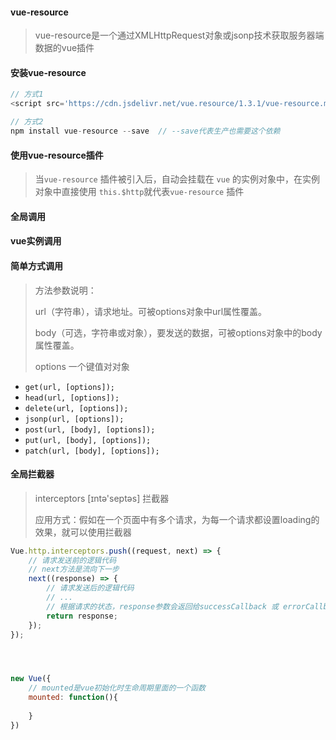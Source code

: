 #### vue-resource

> vue-resource是一个通过XMLHttpRequest对象或jsonp技术获取服务器端数据的vue插件



#### 安装vue-resource

```javascript
// 方式1
<script src='https://cdn.jsdelivr.net/vue.resource/1.3.1/vue-resource.min.js'></script>

// 方式2
npm install vue-resource --save  // --save代表生产也需要这个依赖
```



#### 使用vue-resource插件

> 当`vue-resource` 插件被引入后，自动会挂载在 `vue` 的实例对象中，在实例对象中直接使用 `this.$http`就代表`vue-resource` 插件



#### 全局调用



#### vue实例调用



#### 简单方式调用

> 方法参数说明：
>
> url（字符串），请求地址。可被options对象中url属性覆盖。
>
> body（可选，字符串或对象），要发送的数据，可被options对象中的body属性覆盖。
>
> options 一个键值对对象

- `get(url, [options]);`
- `head(url, [options]);`
- `delete(url, [options]);`
- `jsonp(url, [options]);`
- `post(url, [body], [options]);`
- `put(url, [body], [options]);`
- `patch(url, [body], [options]);`





#### 全局拦截器

>  interceptors  [ɪntə'septəs] 拦截器
>
>  应用方式：假如在一个页面中有多个请求，为每一个请求都设置loading的效果，就可以使用拦截器

```javascript
Vue.http.interceptors.push((request, next) => {
    // 请求发送前的逻辑代码
    // next方法是流向下一步
    next((response) => {
        // 请求发送后的逻辑代码
        // ...
        // 根据请求的状态，response参数会返回给successCallback 或 errorCallback
        return response;
    });
});




new Vue({
    // mounted是vue初始化时生命周期里面的一个函数
    mounted: function(){
        
    }
})
```

